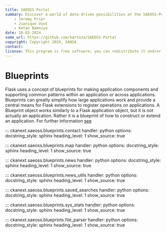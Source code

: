 ```yaml
---
title: SAEOSS Portal
summary: Discover a world of data-driven possibilities at the SAEOSS-Portal, where information converges to empower data sharing and decision-making.
    - Jeremy Prior
    - Juanique Voot
    - Ketan Bamniya
date: 28-03-2024
some_url: https://github.com/kartoza/SAEOSS-Portal
copyright: Copyright 2024, SANSA
contact:
license: This program is free software; you can redistribute it and/or modify it under the terms of the GNU Affero General Public License as published by the Free Software Foundation; either version 3 of the License, or (at your option) any later version.
---
```


# Blueprints

Flask uses a concept of blueprints for making application components and supporting common patterns within an application or across applications. 
Blueprints can greatly simplify how large applications work and provide a central means for Flask extensions to register
operations on applications. A Blueprint object works similarly to a Flask application object, but it is not actually an application.
Rather it is a blueprint of how to construct or extend an application. For further information [see](https://flask.palletsprojects.com/en/2.3.x/blueprints/)

::: ckanext.saeoss.blueprints.contact
    handler: python
    options:
        docstring_style: sphinx
        heading_level: 1
        show_source: true


::: ckanext.saeoss.blueprints.map
    handler: python
    options:
        docstring_style: sphinx
        heading_level: 1
        show_source: true


::: ckanext.saeoss.blueprints.news
    handler: python
    options:
        docstring_style: sphinx
        heading_level: 1
        show_source: true


::: ckanext.saeoss.blueprints.news_utils
    handler: python
    options:
        docstring_style: sphinx
        heading_level: 1
        show_source: true



::: ckanext.saeoss.blueprints.saved_searches
    handler: python
    options:
        docstring_style: sphinx
        heading_level: 1
        show_source: true


::: ckanext.saeoss.blueprints.sys_stats
    handler: python
    options:
        docstring_style: sphinx
        heading_level: 1
        show_source: true


::: ckanext.saeoss.blueprints.file_parser
    handler: python
    options:
        docstring_style: sphinx
        heading_level: 1
        show_source: true
